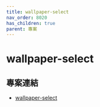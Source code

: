 ```yaml
---
title: wallpaper-select
nav_order: 8020
has_children: true
parent: 專案
---
```


# wallpaper-select


## 專案連結

* [wallpaper-select](https://samwhelp.github.io/note-about-fzf/read/project/wallpaper-select/)
